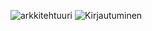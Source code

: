 ![arkkitehtuuri](https://user-images.githubusercontent.com/80783887/115115152-6220dc00-9f9b-11eb-87ea-af691c3ecf37.png)
![Kirjautuminen](https://user-images.githubusercontent.com/80783887/115996379-a3db0380-a5e7-11eb-829f-104a34221397.png)
